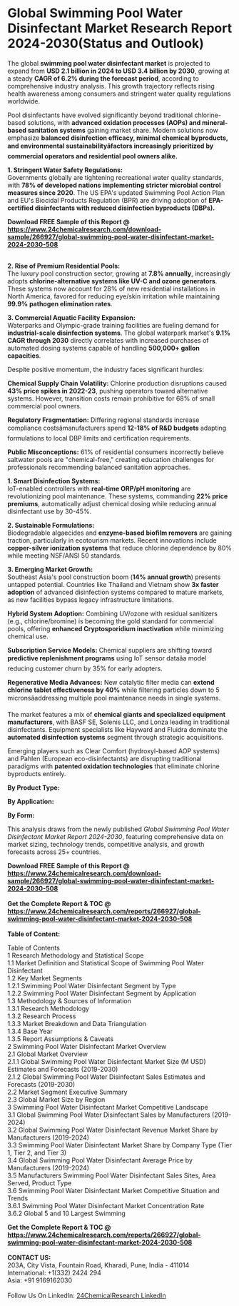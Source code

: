 <h1>Global Swimming Pool Water Disinfectant Market Research Report 2024-2030(Status and Outlook)</h1><p>The global <strong>swimming pool water disinfectant market</strong> is projected to expand from <strong>USD 2.1 billion in 2024 to USD 3.4 billion by 2030</strong>, growing at a steady <strong>CAGR of 6.2% during the forecast period</strong>, according to comprehensive industry analysis. This growth trajectory reflects rising health awareness among consumers and stringent water quality regulations worldwide.</p><p>Pool disinfectants have evolved significantly beyond traditional chlorine-based solutions, with <strong>advanced oxidation processes (AOPs) and mineral-based sanitation systems</strong> gaining market share. Modern solutions now emphasize <strong>balanced disinfection efficacy, minimal chemical byproducts, and environmental sustainabilityâfactors increasingly prioritized by commercial operators and residential pool owners alike.</strong></p><p><strong>1. Stringent Water Safety Regulations:</strong><br>
Governments globally are tightening recreational water quality standards, with <strong>78% of developed nations implementing stricter microbial control measures since 2020</strong>. The US EPA's updated Swimming Pool Action Plan and EU's Biocidal Products Regulation (BPR) are driving adoption of <strong>EPA-certified disinfectants with reduced disinfection byproducts (DBPs).</strong></p><div><b>Download FREE Sample of this Report @ 
            <a href="https://www.24chemicalresearch.com/download-sample/266927/global-swimming-pool-water-disinfectant-market-2024-2030-508">
            https://www.24chemicalresearch.com/download-sample/266927/global-swimming-pool-water-disinfectant-market-2024-2030-508</a></b></div><br><p><strong>2. Rise of Premium Residential Pools:</strong><br>
The luxury pool construction sector, growing at <strong>7.8% annually</strong>, increasingly adopts <strong>chlorine-alternative systems like UV-C and ozone generators</strong>. These systems now account for 28% of new residential installations in North America, favored for reducing eye/skin irritation while maintaining <strong>99.9% pathogen elimination rates</strong>.</p><p><strong>3. Commercial Aquatic Facility Expansion:</strong><br>
Waterparks and Olympic-grade training facilities are fueling demand for <strong>industrial-scale disinfection systems</strong>. The global waterpark market's <strong>9.1% CAGR through 2030</strong> directly correlates with increased purchases of automated dosing systems capable of handling <strong>500,000+ gallon capacities</strong>.</p><p>Despite positive momentum, the industry faces significant hurdles:</p><p><strong>Chemical Supply Chain Volatility:</strong> Chlorine production disruptions caused <strong>43% price spikes in 2022-23</strong>, pushing operators toward alternative systems. However, transition costs remain prohibitive for 68% of small commercial pool owners.</p><p><strong>Regulatory Fragmentation:</strong> Differing regional standards increase compliance costsâmanufacturers spend <strong>12-18% of R&amp;D budgets</strong> adapting formulations to local DBP limits and certification requirements.</p><p><strong>Public Misconceptions:</strong> 61% of residential consumers incorrectly believe saltwater pools are "chemical-free," creating education challenges for professionals recommending balanced sanitation approaches.</p><p><strong>1. Smart Disinfection Systems:</strong><br>
IoT-enabled controllers with <strong>real-time ORP/pH monitoring</strong> are revolutionizing pool maintenance. These systems, commanding <strong>22% price premiums</strong>, automatically adjust chemical dosing while reducing annual disinfectant use by 30-45%.</p><p><strong>2. Sustainable Formulations:</strong><br>
Biodegradable algaecides and <strong>enzyme-based biofilm removers</strong> are gaining traction, particularly in ecotourism markets. Recent innovations include <strong>copper-silver ionization systems</strong> that reduce chlorine dependence by 80% while meeting NSF/ANSI 50 standards.</p><p><strong>3. Emerging Market Growth:</strong><br>
Southeast Asia's pool construction boom (<strong>14% annual growth</strong>) presents untapped potential. Countries like Thailand and Vietnam show <strong>3x faster adoption</strong> of advanced disinfection systems compared to mature markets, as new facilities bypass legacy infrastructure limitations.</p><p><strong>Hybrid System Adoption:</strong> Combining UV/ozone with residual sanitizers (e.g., chlorine/bromine) is becoming the gold standard for commercial pools, offering <strong>enhanced Cryptosporidium inactivation</strong> while minimizing chemical use.</p><p><strong>Subscription Service Models:</strong> Chemical suppliers are shifting toward <strong>predictive replenishment programs</strong> using IoT sensor dataâa model reducing customer churn by 35% for early adopters.</p><p><strong>Regenerative Media Advances:</strong> New catalytic filter media can <strong>extend chlorine tablet effectiveness by 40%</strong> while filtering particles down to 5 micronsâaddressing multiple pool maintenance needs in single systems.</p><p>The market features a mix of <strong>chemical giants and specialized equipment manufacturers</strong>, with BASF SE, Solenis LLC, and Lonza leading in traditional disinfectants. Equipment specialists like Hayward and Fluidra dominate the <strong>automated disinfection systems</strong> segment through strategic acquisitions.</p><p>Emerging players such as Clear Comfort (hydroxyl-based AOP systems) and Pahlen (European eco-disinfectants) are disrupting traditional paradigms with <strong>patented oxidation technologies</strong> that eliminate chlorine byproducts entirely.</p><p><strong>By Product Type:</strong></p><p><strong>By Application:</strong></p><p><strong>By Form:</strong></p><p>This analysis draws from the newly published <em>Global Swimming Pool Water Disinfectant Market Report 2024-2030</em>, featuring comprehensive data on market sizing, technology trends, competitive analysis, and growth forecasts across 25+ countries.</p><div><b>Download FREE Sample of this Report @ 
            <a href="https://www.24chemicalresearch.com/download-sample/266927/global-swimming-pool-water-disinfectant-market-2024-2030-508">
            https://www.24chemicalresearch.com/download-sample/266927/global-swimming-pool-water-disinfectant-market-2024-2030-508</a></b></div><br><div><b>Get the Complete Report & TOC @ 
            <a href="https://www.24chemicalresearch.com/reports/266927/global-swimming-pool-water-disinfectant-market-2024-2030-508">
            https://www.24chemicalresearch.com/reports/266927/global-swimming-pool-water-disinfectant-market-2024-2030-508</a></b></div><br>
            <b>Table of Content:</b><p>Table of Contents<br />
1 Research Methodology and Statistical Scope<br />
1.1 Market Definition and Statistical Scope of Swimming Pool Water Disinfectant<br />
1.2 Key Market Segments<br />
1.2.1 Swimming Pool Water Disinfectant Segment by Type<br />
1.2.2 Swimming Pool Water Disinfectant Segment by Application<br />
1.3 Methodology & Sources of Information<br />
1.3.1 Research Methodology<br />
1.3.2 Research Process<br />
1.3.3 Market Breakdown and Data Triangulation<br />
1.3.4 Base Year<br />
1.3.5 Report Assumptions & Caveats<br />
2 Swimming Pool Water Disinfectant Market Overview<br />
2.1 Global Market Overview<br />
2.1.1 Global Swimming Pool Water Disinfectant Market Size (M USD) Estimates and Forecasts (2019-2030)<br />
2.1.2 Global Swimming Pool Water Disinfectant Sales Estimates and Forecasts (2019-2030)<br />
2.2 Market Segment Executive Summary<br />
2.3 Global Market Size by Region<br />
3 Swimming Pool Water Disinfectant Market Competitive Landscape<br />
3.1 Global Swimming Pool Water Disinfectant Sales by Manufacturers (2019-2024)<br />
3.2 Global Swimming Pool Water Disinfectant Revenue Market Share by Manufacturers (2019-2024)<br />
3.3 Swimming Pool Water Disinfectant Market Share by Company Type (Tier 1, Tier 2, and Tier 3)<br />
3.4 Global Swimming Pool Water Disinfectant Average Price by Manufacturers (2019-2024)<br />
3.5 Manufacturers Swimming Pool Water Disinfectant Sales Sites, Area Served, Product Type<br />
3.6 Swimming Pool Water Disinfectant Market Competitive Situation and Trends<br />
3.6.1 Swimming Pool Water Disinfectant Market Concentration Rate<br />
3.6.2 Global 5 and 10 Largest Swimming </p><div><b>Get the Complete Report & TOC @ 
            <a href="https://www.24chemicalresearch.com/reports/266927/global-swimming-pool-water-disinfectant-market-2024-2030-508">
            https://www.24chemicalresearch.com/reports/266927/global-swimming-pool-water-disinfectant-market-2024-2030-508</a></b></div><br><b>CONTACT US:</b><br>
            203A, City Vista, Fountain Road, Kharadi, Pune, India - 411014<br>
            International: +1(332) 2424 294<br>
            Asia: +91 9169162030 <br><br>
            Follow Us On LinkedIn: <a href="https://www.linkedin.com/company/24chemicalresearch/">24ChemicalResearch LinkedIn</a>